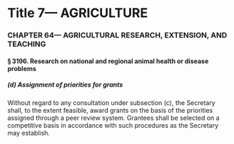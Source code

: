 
# Title 7— AGRICULTURE
### CHAPTER 64— AGRICULTURAL RESEARCH, EXTENSION, AND TEACHING
#### § 3196. Research on national and regional animal health or disease problems
##### (d) Assignment of priorities for grants

Without regard to any consultation under subsection (c), the Secretary shall, to the extent feasible, award grants on the basis of the priorities assigned through a peer review system. Grantees shall be selected on a competitive basis in accordance with such procedures as the Secretary may establish.
